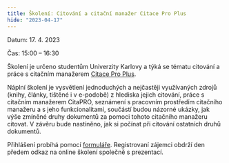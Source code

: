 ```yaml
---
title: Školení: Citování a citační manažer Citace Pro Plus
hide: "2023-04-17"
---
```


Datum: 17. 4. 2023

Čas: 15:00 – 16:30

Školení je určeno studentům Univerzity Karlovy a týká se tématu citování a práce s 
citačním manažerem [Citace Pro Plus](https://cuni.primo.exlibrisgroup.com/permalink/420CKIS_INST/gf08nd/alma9925591379606986).

Náplní školení je vysvětlení jednoduchých a nejčastěji využívaných zdrojů
(knihy, články, tištěné i v e-podobě) z hlediska jejich citování, práce s
citačním manažerem CitaPRO, seznámení s pracovním prostředím citačního manažeru
a s jeho funkcionalitami, součástí budou názorné ukázky, jak výše zmíněné druhy
dokumentů za pomoci tohoto citačního manažeru citovat. V závěru bude nastíněno,
jak si počínat při citování ostatních druhů dokumentů.

Přihlášení probíhá pomocí
[formuláře](https://docs.google.com/forms/d/e/1FAIpQLScG1IwxriG3KHacV-iw7EVgxfaYJc3-KLEN8COQ0zrCSn704w/viewform).
Registrovaní zájemci obdrží den předem odkaz na online školení společně s
prezentací. 
